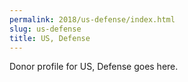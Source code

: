 ```yaml
---
permalink: 2018/us-defense/index.html
slug: us-defense
title: US, Defense
---
```


Donor profile for US, Defense goes here.
